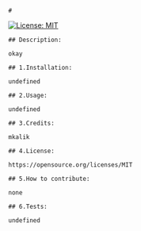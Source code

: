 
    # 

 [![License: MIT](https://img.shields.io/badge/License-MIT-yellow.svg)](https://opensource.org/licenses/MIT)
    
    ## Description:

    okay

    ## 1.Installation:

    undefined

    ## 2.Usage:

    undefined

    ## 3.Credits:

    mkalik

    ## 4.License:

    https://opensource.org/licenses/MIT

    ## 5.How to contribute:

    none

    ## 6.Tests:

    undefined
    